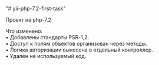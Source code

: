 "# yii-php-7.2-first-task"

Проект на php-7.2

Что изменено: <br>
•	Добавлены стандарты PSR-1,2.<br>
•	Доступ к полям объектов организован через методы.<br>
•	Логика авторизации вынесена в отдельный контроллер.<br>
•	Удален не используемый код.
